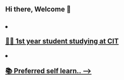## Hi there, Welcome 👋
<h2 dir="auto"><a href="https://holopin.io/@nutzs"
<!--
**Joshua-Bacus/Joshua-Bacus** is a ✨ _special_ ✨ repository because its `README.md` (this file) appears on your GitHub profile.


- 🧑‍🎓 1st  year student studying at CIT


- 📚 Preferred self learn..
-->
